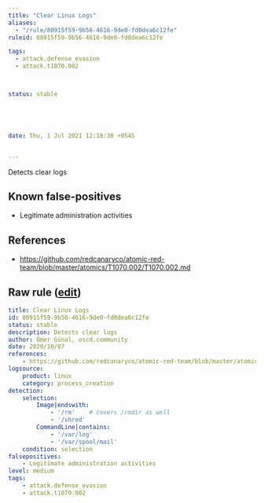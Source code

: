 ```yaml
---
title: "Clear Linux Logs"
aliases:
  - "/rule/80915f59-9b56-4616-9de0-fd0dea6c12fe"
ruleid: 80915f59-9b56-4616-9de0-fd0dea6c12fe

tags:
  - attack.defense_evasion
  - attack.t1070.002



status: stable





date: Thu, 1 Jul 2021 12:18:30 +0545


---
```


Detects clear logs

<!--more-->


## Known false-positives

* Legitimate administration activities



## References

* https://github.com/redcanaryco/atomic-red-team/blob/master/atomics/T1070.002/T1070.002.md


## Raw rule ([edit](https://github.com/SigmaHQ/sigma/edit/master/rules/linux/process_creation/proc_creation_lnx_clear_logs.yml))
```yaml
title: Clear Linux Logs
id: 80915f59-9b56-4616-9de0-fd0dea6c12fe
status: stable
description: Detects clear logs
author: Ömer Günal, oscd.community
date: 2020/10/07
references:
    - https://github.com/redcanaryco/atomic-red-team/blob/master/atomics/T1070.002/T1070.002.md
logsource:
    product: linux
    category: process_creation
detection:
    selection:
        Image|endswith:
            - '/rm'    # covers /rmdir as well
            - '/shred'
        CommandLine|contains:
            - '/var/log'
            - '/var/spool/mail'
    condition: selection
falsepositives:
    - Legitimate administration activities
level: medium
tags:
    - attack.defense_evasion
    - attack.t1070.002

```
